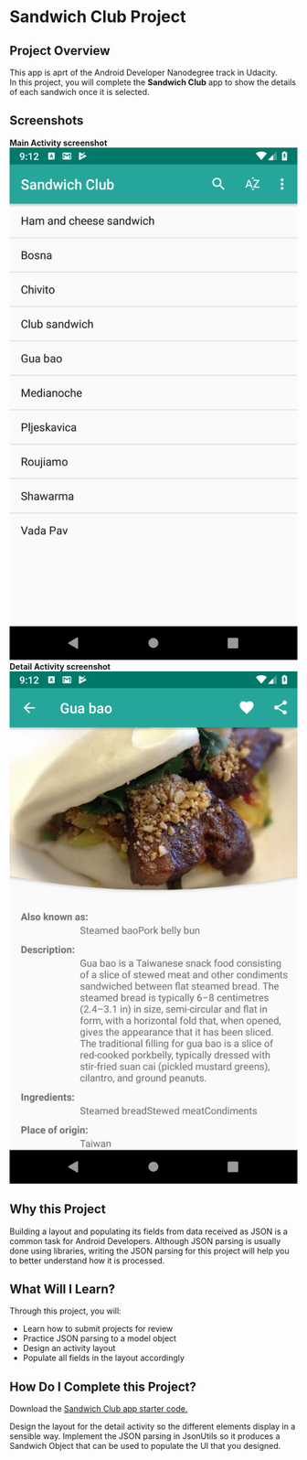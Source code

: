 # Sandwich Club Project 


## Project Overview
This app is aprt of the Android Developer Nanodegree track in Udacity.  
In this project, you will complete the **Sandwich Club** app to
show the details of each sandwich once it is selected.

## Screenshots
**Main Activity screenshot**
![Main Activity screenshot showing the list of sandwiches and the app UI](screenshots/activity_main.png)
**Detail Activity screenshot**
![Detail Activity screenshot showing the sandwich detail and the customized UI](screenshots/activity_detail.png)

## Why this Project

Building a layout and populating its fields from data received as JSON
is a common task for Android Developers. Although JSON parsing is usually
done using libraries, writing the JSON parsing for  this project will
help you to better understand how it is processed.

## What Will I Learn?
Through this project, you will:
- Learn how to submit projects for review
- Practice JSON parsing to a model object
- Design an activity layout
- Populate all fields in the layout accordingly

## How Do I Complete this Project?
Download the [Sandwich Club app starter code.](https://github.com/udacity/sandwich-club-starter-code)

Design the layout for the detail activity so the different elements
display in a sensible way. Implement the JSON parsing in JsonUtils so it
produces a Sandwich Object that can be used to populate the UI that you designed.
